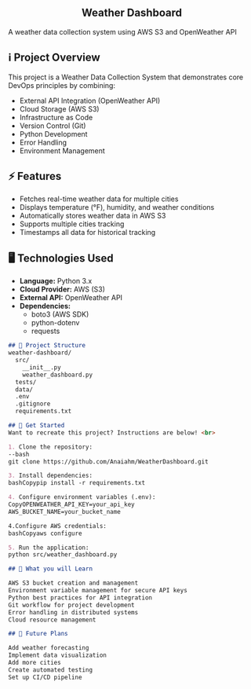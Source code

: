 ## <div align="center"> Weather Dashboard </div>

A weather data collection system using AWS S3 and OpenWeather API


## ℹ️ Project Overview
This project is a Weather Data Collection System that demonstrates core DevOps principles by combining:
- External API Integration (OpenWeather API)
- Cloud Storage (AWS S3)
- Infrastructure as Code
- Version Control (Git)
- Python Development
- Error Handling
- Environment Management

## ⚡ Features
- Fetches real-time weather data for multiple cities
- Displays temperature (°F), humidity, and weather conditions
- Automatically stores weather data in AWS S3
- Supports multiple cities tracking
- Timestamps all data for historical tracking

## 🖥️ Technologies Used
- **Language:** Python 3.x
- **Cloud Provider:** AWS (S3)
- **External API:** OpenWeather API
- **Dependencies:** 
  - boto3 (AWS SDK)
  - python-dotenv
  - requests

```markdown
## 🌱 Project Structure
weather-dashboard/
  src/
    __init__.py
    weather_dashboard.py
  tests/
  data/
  .env
  .gitignore
  requirements.txt

## 🚀 Get Started
Want to recreate this project? Instructions are below! <br>

1. Clone the repository:
--bash
git clone https://github.com/Anaiahm/WeatherDashboard.git

3. Install dependencies:
bashCopypip install -r requirements.txt

4. Configure environment variables (.env):
CopyOPENWEATHER_API_KEY=your_api_key
AWS_BUCKET_NAME=your_bucket_name

4.Configure AWS credentials:
bashCopyaws configure

5. Run the application:
python src/weather_dashboard.py

## 🔧 What you will Learn

AWS S3 bucket creation and management
Environment variable management for secure API keys
Python best practices for API integration
Git workflow for project development
Error handling in distributed systems
Cloud resource management

## 🔮 Future Plans

Add weather forecasting
Implement data visualization
Add more cities
Create automated testing
Set up CI/CD pipeline